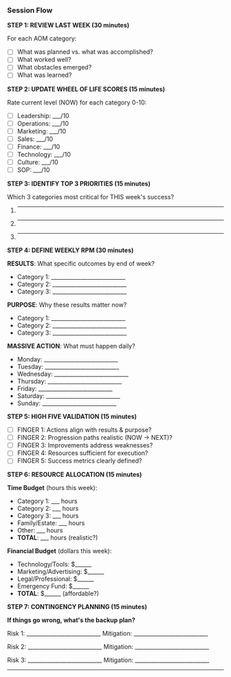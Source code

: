 ### **Session Flow**

**STEP 1: REVIEW LAST WEEK (30 minutes)**

For each AOM category:

- [ ] What was planned vs. what was accomplished?
- [ ] What worked well?
- [ ] What obstacles emerged?
- [ ] What was learned?

**STEP 2: UPDATE WHEEL OF LIFE SCORES (15 minutes)**

Rate current level (NOW) for each category 0-10:

- [ ] Leadership: ___/10
- [ ] Operations: ___/10
- [ ] Marketing: ___/10
- [ ] Sales: ___/10
- [ ] Finance: ___/10
- [ ] Technology: ___/10
- [ ] Culture: ___/10
- [ ] SOP: ___/10

**STEP 3: IDENTIFY TOP 3 PRIORITIES (15 minutes)**

Which 3 categories most critical for THIS week's success?

1. ________________
2. ________________
3. ________________

**STEP 4: DEFINE WEEKLY RPM (30 minutes)**

**RESULTS**: What specific outcomes by end of week?

- Category 1: ___________________________
- Category 2: ___________________________
- Category 3: ___________________________

**PURPOSE**: Why these results matter now?

- Category 1: ___________________________
- Category 2: ___________________________
- Category 3: ___________________________

**MASSIVE ACTION**: What must happen daily?

- Monday: ___________________________
- Tuesday: ___________________________
- Wednesday: ___________________________
- Thursday: ___________________________
- Friday: ___________________________
- Saturday: ___________________________
- Sunday: ___________________________

**STEP 5: HIGH FIVE VALIDATION (15 minutes)**

- [ ] FINGER 1: Actions align with results & purpose?
- [ ] FINGER 2: Progression paths realistic (NOW → NEXT)?
- [ ] FINGER 3: Improvements address weaknesses?
- [ ] FINGER 4: Resources sufficient for execution?
- [ ] FINGER 5: Success metrics clearly defined?

**STEP 6: RESOURCE ALLOCATION (15 minutes)**

**Time Budget** (hours this week):

- Category 1: ___ hours
- Category 2: ___ hours
- Category 3: ___ hours
- Family/Estate: ___ hours
- Other: ___ hours
- **TOTAL**: ___ hours (realistic?)

**Financial Budget** (dollars this week):

- Technology/Tools: $______
- Marketing/Advertising: $______
- Legal/Professional: $______
- Emergency Fund: $______
- **TOTAL**: $______ (affordable?)

**STEP 7: CONTINGENCY PLANNING (15 minutes)**

**If things go wrong, what's the backup plan?**

Risk 1: ___________________________
Mitigation: ___________________________

Risk 2: ___________________________
Mitigation: ___________________________

Risk 3: ___________________________
Mitigation: ___________________________

---
